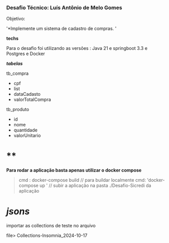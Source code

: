 ### Desafio Técnico: Luís Antônio de Melo Gomes

Objetivo:

'*Implemente um sistema de cadastro de compras.  '

**techs**

Para o desafio foi utilizando as versões : Java 21 e springboot 3.3 e Postgres e Docker

**_tabelas_**

tb_compra
   - cpf
   - list<produtos>
   - dataCadasto
   - valorTotalCompra
   
tb_produto
   - id
   - nome
   - quantidade
   - valorUnitario

\*\*
===

**Para rodar a aplicação basta apenas utilizar o docker compose**
>  cmd : docker-compose build // para buildar localmente
>  cmd: 'docker-compose up ' // subir a aplicação
na pasta ./Desafio-Sicredi da aplicação


*jsons*
==
importar  as collections de teste no arquivo

file> Collections-Insomnia_2024-10-17
